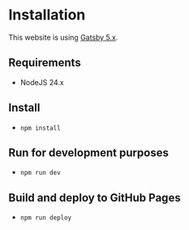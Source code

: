 # Installation

This website is using [Gatsby 5.x](https://www.gatsbyjs.org/).

## Requirements

- NodeJS 24.x

## Install

- `npm install`

## Run for development purposes

- `npm run dev`

## Build and deploy to GitHub Pages

- `npm run deploy`
